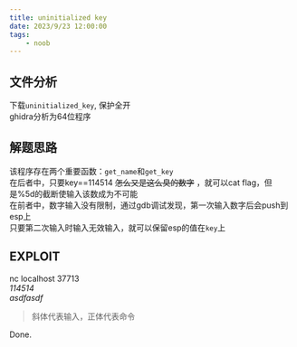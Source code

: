 ```yaml
---
title: uninitialized key
date: 2023/9/23 12:00:00
tags:
    - noob
---
```


## 文件分析

下载`uninitialized_key`, 保护全开  
ghidra分析为64位程序

## 解题思路

该程序存在两个重要函数：`get_name`和`get_key`  
在后者中，只要key==114514 ~~怎么又是这么臭的数字~~ ，就可以cat flag，但是%5d的截断使输入该数成为不可能  
在前者中，数字输入没有限制，通过gdb调试发现，第一次输入数字后会push到esp上  
只要第二次输入时输入无效输入，就可以保留esp的值在`key`上 

## EXPLOIT

nc localhost 37713  
*114514*  
*asdfasdf*

> 斜体代表输入，正体代表命令

Done.
